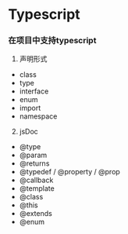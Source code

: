 # Typescript

### 在项目中支持typescript
1. 声明形式
  + class
  + type
  + interface
  + enum
  + import
  + namespace
  
2. jsDoc
  + @type
  + @param
  + @returns
  + @typedef / @property / @prop
  + @callback
  + @template
  + @class
  + @this
  + @extends
  + @enum